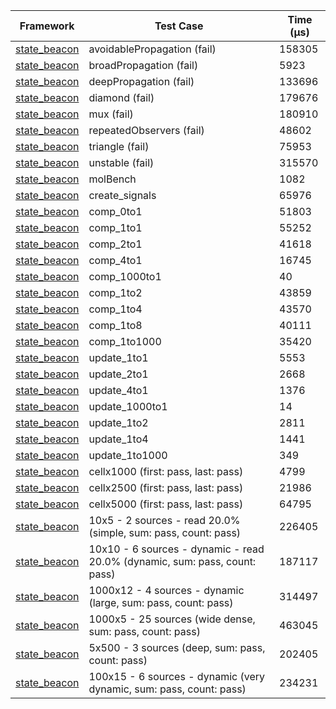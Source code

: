 | Framework | Test Case | Time (μs) |
| --- | --- | --- |
| [state_beacon](https://github.com/jinyus/dart_beacon) | avoidablePropagation (fail) | 158305 |
| [state_beacon](https://github.com/jinyus/dart_beacon) | broadPropagation (fail) | 5923 |
| [state_beacon](https://github.com/jinyus/dart_beacon) | deepPropagation (fail) | 133696 |
| [state_beacon](https://github.com/jinyus/dart_beacon) | diamond (fail) | 179676 |
| [state_beacon](https://github.com/jinyus/dart_beacon) | mux (fail) | 180910 |
| [state_beacon](https://github.com/jinyus/dart_beacon) | repeatedObservers (fail) | 48602 |
| [state_beacon](https://github.com/jinyus/dart_beacon) | triangle (fail) | 75953 |
| [state_beacon](https://github.com/jinyus/dart_beacon) | unstable (fail) | 315570 |
| [state_beacon](https://github.com/jinyus/dart_beacon) | molBench | 1082 |
| [state_beacon](https://github.com/jinyus/dart_beacon) | create_signals | 65976 |
| [state_beacon](https://github.com/jinyus/dart_beacon) | comp_0to1 | 51803 |
| [state_beacon](https://github.com/jinyus/dart_beacon) | comp_1to1 | 55252 |
| [state_beacon](https://github.com/jinyus/dart_beacon) | comp_2to1 | 41618 |
| [state_beacon](https://github.com/jinyus/dart_beacon) | comp_4to1 | 16745 |
| [state_beacon](https://github.com/jinyus/dart_beacon) | comp_1000to1 | 40 |
| [state_beacon](https://github.com/jinyus/dart_beacon) | comp_1to2 | 43859 |
| [state_beacon](https://github.com/jinyus/dart_beacon) | comp_1to4 | 43570 |
| [state_beacon](https://github.com/jinyus/dart_beacon) | comp_1to8 | 40111 |
| [state_beacon](https://github.com/jinyus/dart_beacon) | comp_1to1000 | 35420 |
| [state_beacon](https://github.com/jinyus/dart_beacon) | update_1to1 | 5553 |
| [state_beacon](https://github.com/jinyus/dart_beacon) | update_2to1 | 2668 |
| [state_beacon](https://github.com/jinyus/dart_beacon) | update_4to1 | 1376 |
| [state_beacon](https://github.com/jinyus/dart_beacon) | update_1000to1 | 14 |
| [state_beacon](https://github.com/jinyus/dart_beacon) | update_1to2 | 2811 |
| [state_beacon](https://github.com/jinyus/dart_beacon) | update_1to4 | 1441 |
| [state_beacon](https://github.com/jinyus/dart_beacon) | update_1to1000 | 349 |
| [state_beacon](https://github.com/jinyus/dart_beacon) | cellx1000 (first: pass, last: pass) | 4799 |
| [state_beacon](https://github.com/jinyus/dart_beacon) | cellx2500 (first: pass, last: pass) | 21986 |
| [state_beacon](https://github.com/jinyus/dart_beacon) | cellx5000 (first: pass, last: pass) | 64795 |
| [state_beacon](https://github.com/jinyus/dart_beacon) | 10x5 - 2 sources - read 20.0% (simple, sum: pass, count: pass) | 226405 |
| [state_beacon](https://github.com/jinyus/dart_beacon) | 10x10 - 6 sources - dynamic - read 20.0% (dynamic, sum: pass, count: pass) | 187117 |
| [state_beacon](https://github.com/jinyus/dart_beacon) | 1000x12 - 4 sources - dynamic (large, sum: pass, count: pass) | 314497 |
| [state_beacon](https://github.com/jinyus/dart_beacon) | 1000x5 - 25 sources (wide dense, sum: pass, count: pass) | 463045 |
| [state_beacon](https://github.com/jinyus/dart_beacon) | 5x500 - 3 sources (deep, sum: pass, count: pass) | 202405 |
| [state_beacon](https://github.com/jinyus/dart_beacon) | 100x15 - 6 sources - dynamic (very dynamic, sum: pass, count: pass) | 234231 |
